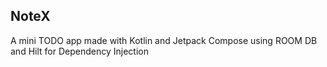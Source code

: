 ## NoteX

A mini TODO app made with Kotlin and Jetpack Compose using ROOM DB and Hilt for Dependency Injection 
